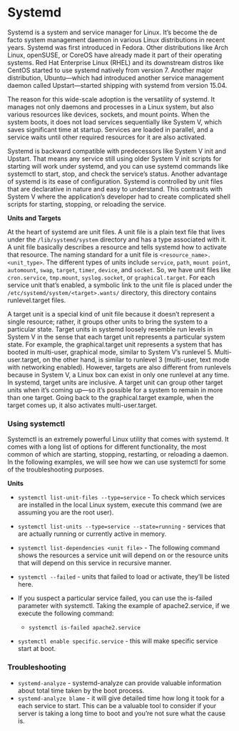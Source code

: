 # Systemd 

Systemd is a system and service manager for Linux. It’s become the de facto system management daemon in various Linux distributions in recent years. Systemd was first introduced in Fedora. Other distributions like Arch Linux, openSUSE, or CoreOS have already made it part of their operating systems. Red Hat Enterprise Linux (RHEL) and its downstream distros like CentOS started to use systemd natively from version 7. Another major distribution, Ubuntu—which had introduced another service management daemon called Upstart—started shipping with systemd from version 15.04.

The reason for this wide-scale adoption is the versatility of systemd. It manages not only daemons and processes in a Linux system, but also various resources like devices, sockets, and mount points. When the system boots, it does not load services sequentially like System V, which saves significant time at startup. Services are loaded in parallel, and a service waits until other required resources for it are also activated.

Systemd is backward compatible with predecessors like System V init and Upstart. That means any service still using older System V init scripts for starting will work under systemd, and you can use systemd commands like systemctl to start, stop, and check the service’s status. Another advantage of systemd is its ease of configuration. Systemd is controlled by unit files that are declarative in nature and easy to understand. This contrasts with System V where the application’s developer had to create complicated shell scripts for starting, stopping, or reloading the service.


**Units and Targets**

At the heart of systemd are unit files. A unit file is a plain text file that lives under the `/lib/systemd/system` directory and has a type associated with it. A unit file basically describes a resource and tells systemd how to activate that resource. The naming standard for a unit file is `<resource_name>.<unit_type>`. The different types of units include `service`, `path`, `mount point`, `automount`, `swap`, `target`, `timer`, `device`, and `socket`. So, we have unit files like `cron.service`, `tmp.mount`, `syslog.socket`, or `graphical.target`. For each service unit that’s enabled, a symbolic link to the unit file is placed under the `/etc/systemd/system/<target>.wants/` directory, this directory contains runlevel.target files.

A target unit is a special kind of unit file because it doesn’t represent a single resource; rather, it groups other units to bring the system to a particular state. Target units in systemd loosely resemble run levels in System V in the sense that each target unit represents a particular system state. For example, the graphical.target unit represents a system that has booted in multi-user, graphical mode, similar to System V’s runlevel 5. Multi-user.target, on the other hand, is similar to runlevel 3 (multi-user, text mode with networking enabled). However, targets are also different from runlevels because in System V, a Linux box can exist in only one runlevel at any time. In systemd, target units are inclusive. A target unit can group other target units when it’s coming up—so it’s possible for a system to remain in more than one target. Going back to the graphical.target example, when the target comes up, it also activates multi-user.target.


### Using systemctl
Systemctl is an extremely powerful Linux utility that comes with systemd. It comes with a long list of options for different functionality, the most common of which are starting, stopping, restarting, or reloading a daemon. In the following examples, we will see how we can use systemctl for some of the troubleshooting purposes.

**Units**

* `systemctl list-unit-files --type=service` - To check which services are installed in the local Linux system, execute this command (we are assuming you are the root user).

* `systemctl list-units --type=service --state=running` - services that are actually running or currently active in memory.

* `systemctl list-dependencies <unit file>` - The following command shows the resources a service unit will depend on or the resource units that will depend on this service in recursive manner.

* `systemctl --failed` - units that failed to load or activate, they’ll be listed here.

* If you suspect a particular service failed, you can use the is-failed parameter with systemctl. Taking the example of apache2.service, if we execute the following command:
	* `systemctl is-failed apache2.service`

* `systemctl enable specific.service` - this will make specific service start at boot.

### Troubleshooting

* `systemd-analyze` - systemd-analyze can provide valuable information about total time taken by the boot process. 
* `systemd-analyze blame` - it will give detailed time how long it took for a each service to start. This can be a valuable tool to consider if your server is taking a long time to boot and you’re not sure what the cause is.
